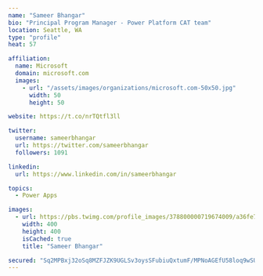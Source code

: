 ```yaml
---
name: "Sameer Bhangar"
bio: "Principal Program Manager - Power Platform CAT team"
location: Seattle, WA
type: "profile"
heat: 57

affiliation:
  name: Microsoft
  domain: microsoft.com
  images:
    - url: "/assets/images/organizations/microsoft.com-50x50.jpg"
      width: 50
      height: 50

website: https://t.co/nrTQtfl3ll

twitter:
  username: sameerbhangar
  url: https://twitter.com/sameerbhangar
  followers: 1091

linkedin:
  url: https://www.linkedin.com/in/sameerbhangar

topics:
  - Power Apps

images:
  - url: https://pbs.twimg.com/profile_images/378800000719674009/a36fe7ddfab1778b76e5793772e43798_400x400.jpeg
    width: 400
    height: 400
    isCached: true
    title: "Sameer Bhangar"

secured: "Sq2MPBxj32oSq8MZFJZK9UGLSv3oysSFubiuQxtumF/MPNoAGEfU58loq9wSUSFKlKxla0oMTDQqq5NG38mXSUeK2aSOs266f3Z4cEYimTC0EyrX+vjOE6n8cSC6Owq/O7iMvTwYED0e2k1khAvDfaXBxS4SGoqnJ/k4qpHBcCDPABng37xzxrCbMS/xaGY1dE1c/iCzjeLYxTtJidU+TU1o+tuhoJUI9UiZrUveUGNyXqI+TSqYWfbNt3/0JoLdHoZS5POnpMNm/+r5odo/bTFjHIjC5QsxpF1zZSVgUoid5bWnNxfqam4klGvs/A0aG3qQgzCCEKPl76t3ooYYK2wd5PT7o97gHTtMhx2hI3Dyfmi62pWafbT7GD53J8IlbHSzQmHEh6CN8IMKyjoQv6mSmTR/4tq8p2pOF//jzVM=;DIivVmNuB+uNkrnMIr4nXw=="
---
```


